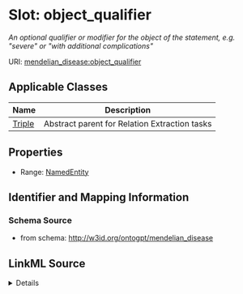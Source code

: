 # Slot: object_qualifier
_An optional qualifier or modifier for the object of the statement, e.g. "severe" or "with additional complications"_


URI: [mendelian_disease:object_qualifier](http://w3id.org/ontogpt/mendelian_disease/object_qualifier)



<!-- no inheritance hierarchy -->




## Applicable Classes

| Name | Description |
| --- | --- |
[Triple](Triple.md) | Abstract parent for Relation Extraction tasks






## Properties

* Range: [NamedEntity](NamedEntity.md)







## Identifier and Mapping Information







### Schema Source


* from schema: http://w3id.org/ontogpt/mendelian_disease




## LinkML Source

<details>
```yaml
name: object_qualifier
description: An optional qualifier or modifier for the object of the statement, e.g.
  "severe" or "with additional complications"
from_schema: http://w3id.org/ontogpt/mendelian_disease
rank: 1000
alias: object_qualifier
owner: Triple
domain_of:
- Triple
range: NamedEntity

```
</details>
